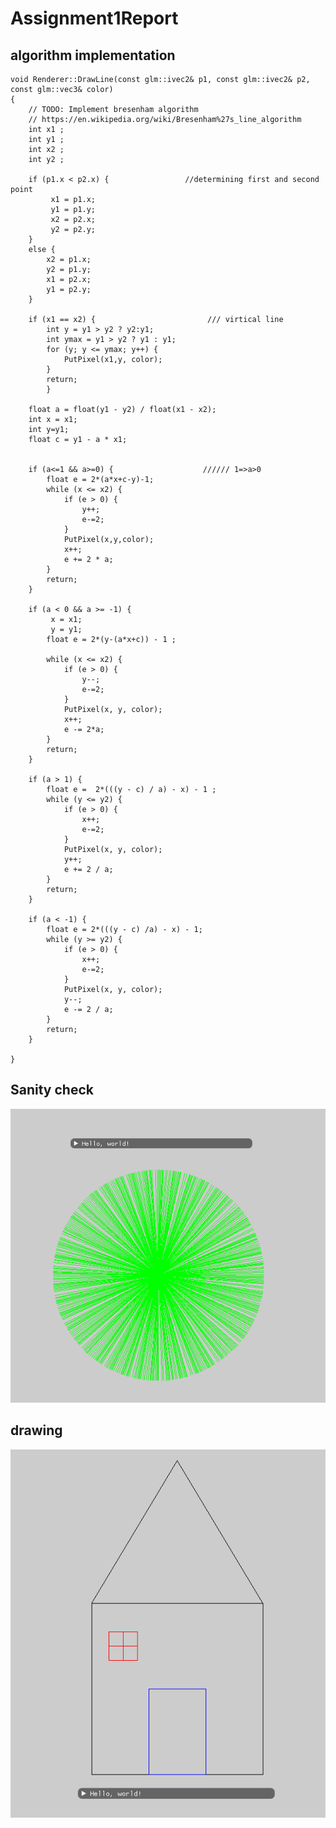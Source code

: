 # Assignment1Report  


## algorithm implementation
    void Renderer::DrawLine(const glm::ivec2& p1, const glm::ivec2& p2, const glm::vec3& color)
	{
		// TODO: Implement bresenham algorithm
		// https://en.wikipedia.org/wiki/Bresenham%27s_line_algorithm
		int x1 ;
		int y1 ;
		int x2 ;
		int y2 ;

		if (p1.x < p2.x) {                 //determining first and second point
			 x1 = p1.x;
			 y1 = p1.y;
			 x2 = p2.x;
			 y2 = p2.y;
		}
		else {
			x2 = p1.x;
			y2 = p1.y;
			x1 = p2.x;
			y1 = p2.y;
		}

		if (x1 == x2) {                         /// virtical line
			int y = y1 > y2 ? y2:y1;
			int ymax = y1 > y2 ? y1 : y1;
			for (y; y <= ymax; y++) {
				PutPixel(x1,y, color);
			}
			return;
	        }

		float a = float(y1 - y2) / float(x1 - x2);
		int x = x1;
		int	y=y1;
		float c = y1 - a * x1;


		if (a<=1 && a>=0) {                    ////// 1=>a>0
			float e = 2*(a*x+c-y)-1;
			while (x <= x2) {
				if (e > 0) {
					y++;
					e-=2;
				}
				PutPixel(x,y,color);
				x++;
				e += 2 * a;
			}
			return;
		}

		if (a < 0 && a >= -1) {
			 x = x1;
			 y = y1;
			float e = 2*(y-(a*x+c)) - 1 ;

			while (x <= x2) {
				if (e > 0) {
					y--;
					e-=2;
				}
				PutPixel(x, y, color);
				x++;
				e -= 2*a;
			}
			return;
		}
	
		if (a > 1) {
			float e =  2*(((y - c) / a) - x) - 1 ;
			while (y <= y2) {
				if (e > 0) {
					x++;
					e-=2;
				}
				PutPixel(x, y, color);
				y++;
				e += 2 / a;
			}
			return;
		}

		if (a < -1) {	
			float e = 2*(((y - c) /a) - x) - 1;
			while (y >= y2) {
				if (e > 0) {
					x++;
					e-=2;
				}
				PutPixel(x, y, color);
				y--;
				e -= 2 / a;
			}
			return;
		}
	
	}


## Sanity check
![image info](./images/hw1_sanity_check.png)

## drawing
![image info](./images/hw1_drawing.png)
